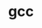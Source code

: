 ---
permalink: /engineering/projects/gcc/
project_link_name: gcc
project_url: n/a
statsAvailable: 'true'
title: gcc
---